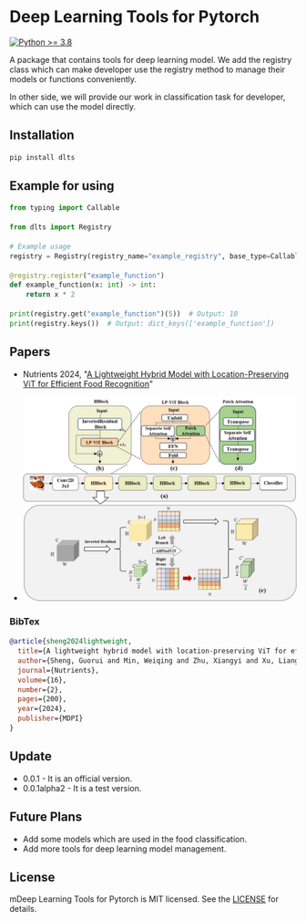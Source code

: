 # Deep Learning Tools for Pytorch

[![Python >= 3.8](https://img.shields.io/badge/python->=3.8-blue.svg)](https://www.python.org/downloads/release/)

A package that contains tools for deep learning model. We add the registry class which can make developer use the registry method
to manage their models or functions conveniently.

In other side, we will provide our work in classification task for developer, which can use the model directly.
## Installation

```bash
pip install dlts
```

## Example for using

```python
from typing import Callable

from dlts import Registry

# Example usage
registry = Registry(registry_name="example_registry", base_type=Callable)

@registry.register("example_function")
def example_function(x: int) -> int:
    return x * 2

print(registry.get("example_function")(5))  # Output: 10
print(registry.keys())  # Output: dict_keys(['example_function'])
```

## Papers
- Nutrients 2024, "[A Lightweight Hybrid Model with Location-Preserving ViT for
Efficient Food Recognition](https://ldu-iiplab.github.io/zh/publication/sheng-2024-lightweight/sheng-2024-lightweight.pdf)"

- ![LP ViT Structure](doc/images/LP-ViT.jpg "本地图片示例")

### BibTex
```BibTex
@article{sheng2024lightweight,
  title={A lightweight hybrid model with location-preserving ViT for efficient food recognition},
  author={Sheng, Guorui and Min, Weiqing and Zhu, Xiangyi and Xu, Liang and Sun, Qingshuo and Yang, Yancun and Wang, Lili and Jiang, Shuqiang},
  journal={Nutrients},
  volume={16},
  number={2},
  pages={200},
  year={2024},
  publisher={MDPI}
}
```

## Update
- 0.0.1 - It is an official version.
- 0.0.1alpha2 - It is a test version.

## Future Plans
- Add some models which are used in the food classification.
- Add more tools for deep learning model management.

## License

mDeep Learning Tools for Pytorch is MIT licensed. See the [LICENSE](LICENSE) for details.

